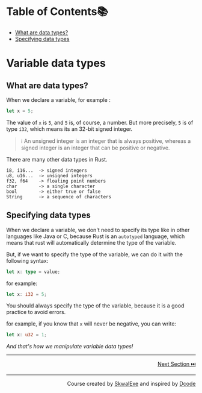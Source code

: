 # Table of Contents📚
- [What are data types?](#what-are-data-types)
- [Specifying data types](#specifying-data-types)

# Variable data types 
## What are data types?
When we declare a variable, for example :
```rust
let x = 5;
```
The value of `x` is `5`, and `5` is, of course, a number. But more precisely, `5` is of type `i32`, which means its an 32-bit signed integer.

> ℹ️ An unsigned integer is an integer that is always positive, whereas a signed integer is an integer that can be positive or negative.

There are many other data types in Rust. 
```
i8, i16...  -> signed integers
u8, u16...  -> unsigned integers
f32, f64    -> floating point numbers
char        -> a single character
bool        -> either true or false
String      -> a sequence of characters
```

## Specifying data types
 
When we declare a variable, we don't need to specify its type like in other languages like Java or C, because Rust is an `autotyped` language, which means that rust will automatically determine the type of the variable.

But, if we want to specify the type of the variable, we can do it with the following syntax:
```rust
let x: type = value;
```
for example:
```rust
let x: i32 = 5;
```

You should always specify the type of the variable, because it is a good practice to avoid errors.

for example, if you know that `x` will never be negative, you can write:
```rust
let x: u32 = 1;
```

*And that's how we manipulate variable data types!*





---

<p align="right"><a href="https://github.com/SkwalExe/learn-rust/tree/main/course/if-else-statements">Next Section ⏭️</a></p>


---

<p align="right">Course created by <a href="https://github.com/SkwalExe/" target="_blank">SkwalExe</a> and inspired by <a href="https://www.youtube.com/watch?v=vOMJlQ5B-M0&list=PLVvjrrRCBy2JSHf9tGxGKJ-bYAN_uDCUL" target="_blank">Dcode</a></p>